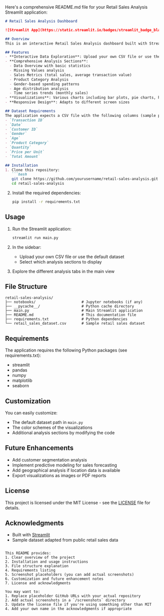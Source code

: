 Here's a comprehensive README.md file for your Retail Sales Analysis Streamlit application:

```markdown
# Retail Sales Analysis Dashboard

![Streamlit App](https://static.streamlit.io/badges/streamlit_badge_black_white.svg)

## Overview
This is an interactive Retail Sales Analysis dashboard built with Streamlit that provides exploratory data analysis (EDA) capabilities for retail sales data. The application allows users to upload their own retail sales dataset or use the provided sample data to visualize and analyze sales metrics, customer demographics, product categories, and time trends.

## Features
- **Interactive Data Exploration**: Upload your own CSV file or use the provided sample dataset
- **Comprehensive Analysis Sections**:
  - Data Overview with basic statistics
  - Missing Values analysis
  - Sales Metrics (total sales, average transaction value)
  - Product Category Analysis
  - Gender-based spending patterns
  - Age distribution analysis
  - Time series trends (monthly sales)
- **Visualizations**: Various charts including bar plots, pie charts, histograms, and time series plots
- **Responsive Design**: Adapts to different screen sizes

## Dataset Requirements
The application expects a CSV file with the following columns (sample provided):
- `Transaction ID`
- `Date`
- `Customer ID`
- `Gender`
- `Age`
- `Product Category`
- `Quantity`
- `Price per Unit`
- `Total Amount`

## Installation
1. Clone this repository:
   ```bash
   git clone https://github.com/yourusername/retail-sales-analysis.git
   cd retail-sales-analysis
   ```

2. Install the required dependencies:
   ```bash
   pip install -r requirements.txt
   ```

## Usage
1. Run the Streamlit application:
   ```bash
   streamlit run main.py
   ```

2. In the sidebar:
   - Upload your own CSV file or use the default dataset
   - Select which analysis sections to display

3. Explore the different analysis tabs in the main view

## File Structure
```
retail-sales-analysis/
├── notebooks/                     # Jupyter notebooks (if any)
├── __pycache__/                   # Python cache directory
├── main.py                        # Main Streamlit application
├── README.md                      # This documentation file
├── requirements.txt               # Python dependencies
└── retail_sales_dataset.csv       # Sample retail sales dataset
```

## Requirements
The application requires the following Python packages (see requirements.txt):
- streamlit
- pandas
- numpy
- matplotlib
- seaborn

## Customization
You can easily customize:
- The default dataset path in `main.py`
- The color schemes of the visualizations
- Additional analysis sections by modifying the code

## Future Enhancements
- Add customer segmentation analysis
- Implement predictive modeling for sales forecasting
- Add geographical analysis if location data is available
- Export visualizations as images or PDF reports

## License
This project is licensed under the MIT License - see the [LICENSE](LICENSE) file for details.

## Acknowledgments
- Built with [Streamlit](https://streamlit.io/)
- Sample dataset adapted from public retail sales data
```

This README provides:
1. Clear overview of the project
2. Installation and usage instructions
3. File structure explanation
4. Requirements listing
5. Screenshot placeholders (you can add actual screenshots)
6. Customization and future enhancement notes
7. License and acknowledgments

You may want to:
1. Replace placeholder GitHub URLs with your actual repository
2. Add actual screenshots in a `/screenshots` directory
3. Update the license file if you're using something other than MIT
4. Add your own name in the acknowledgments if appropriate